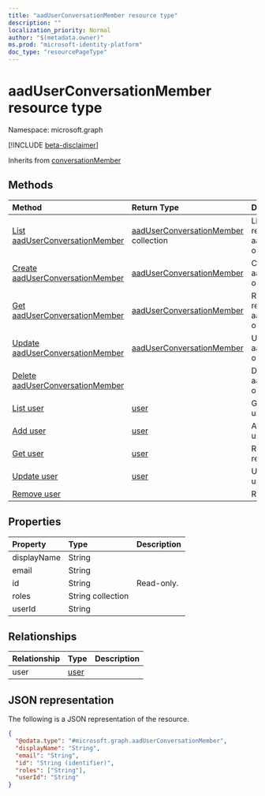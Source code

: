 ```yaml
---
title: "aadUserConversationMember resource type"
description: ""
localization_priority: Normal
author: "$(metadata.owner)"
ms.prod: "microsoft-identity-platform"
doc_type: "resourcePageType"
---
```


# aadUserConversationMember resource type

Namespace: microsoft.graph

[!INCLUDE [beta-disclaimer](../../includes/beta-disclaimer.md)]

Inherits from [conversationMember](conversationmember.md)

## Methods

| Method                                                                         | Return Type                                                          | Description                                                               |
| :----------------------------------------------------------------------------- | :------------------------------------------------------------------- | :------------------------------------------------------------------------ |
| [List aadUserConversationMember](../api/aaduserconversationmember-list.md)     | [aadUserConversationMember](aadUserConversationMember.md) collection | List properties and relationships of an aadUserConversationMember object. |
| [Create aadUserConversationMember](../api/aaduserconversationmember-create.md) | [aadUserConversationMember](aadUserConversationMember.md)            | Create a new aadUserConversationMember object.                            |
| [Get aadUserConversationMember](../api/aaduserconversationmember-get.md)       | [aadUserConversationMember](aadUserConversationMember.md)            | Read properties and relationships of an aadUserConversationMember object. |
| [Update aadUserConversationMember](../api/aaduserconversationmember-update.md) | [aadUserConversationMember](aadUserConversationMember.md)            | Update the properties of an aadUserConversationMember object.             |
| [Delete aadUserConversationMember](../api/aaduserconversationmember-delete.md) |                                                                      | Delete an aadUserConversationMember object.                               |
| [List user](../api/aaduserconversationmember-list-user.md)                     | [user](../resources/-user.md)                                        | Get the user objects from a user navigation property.                     |
| [Add user](../api/aaduserconversationmember-post-user.md)                      | [user](../resources/-user.md)                                        | Add user by posting to the user collection.                               |
| [Get user](../api/aaduserconversationmember-get-user.md)                       | [user](../resources/-user.md)                                        | Read the properties and relationships of a user object.                   |
| [Update user](../api/aaduserconversationmember-update-user.md)                 | [user](../resources/-user.md)                                        | Update the properties of a user object.                                   |
| [Remove user](../api/aaduserconversationmember-delete-user.md)                 |                                                                      | Remove a user object.                                                     |

## Properties

| Property    | Type              | Description |
| :---------- | :---------------- | :---------- |
| displayName | String            |             |
| email       | String            |             |
| id          | String            | Read-only.  |
| roles       | String collection |             |
| userId      | String            |             |

## Relationships

| Relationship | Type                         | Description |
| :----------- | :--------------------------- | :---------- |
| user         | [user](../resources/user.md) |             |

## JSON representation

The following is a JSON representation of the resource.

<!-- {
  "blockType": "resource",
  "keyProperty": "id",
  "@odata.type": "microsoft.graph.aadUserConversationMember",
  "baseType": "microsoft.graph.conversationMember",
  "openType": False
}
-->

```json
{
  "@odata.type": "#microsoft.graph.aadUserConversationMember",
  "displayName": "String",
  "email": "String",
  "id": "String (identifier)",
  "roles": ["String"],
  "userId": "String"
}
```
